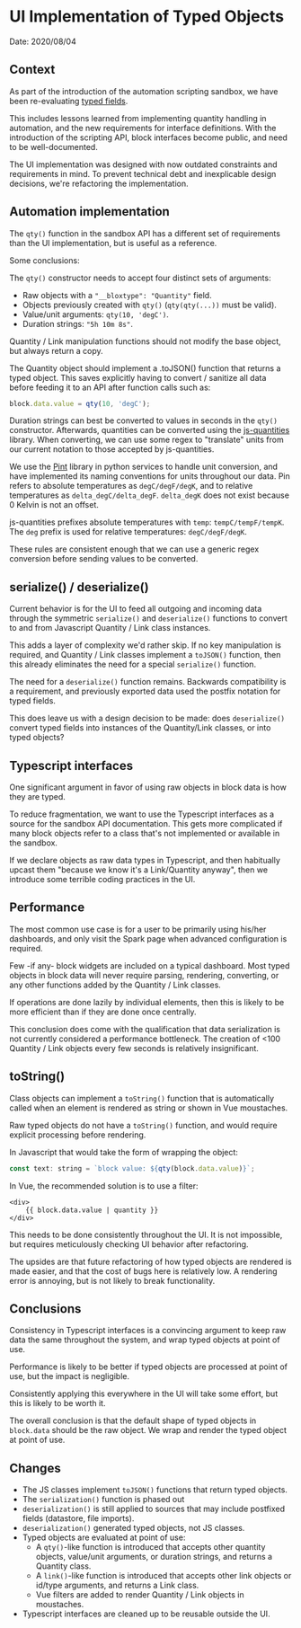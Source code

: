 # UI Implementation of Typed Objects

Date: 2020/08/04

## Context

As part of the introduction of the automation scripting sandbox,
we have been re-evaluating [typed fields](./20200723_typed_fields.md).

This includes lessons learned from implementing quantity handling in automation, and the new requirements for interface definitions.
With the introduction of the scripting API, block interfaces become public, and need to be well-documented.

The UI implementation was designed with now outdated constraints and requirements in mind.
To prevent technical debt and inexplicable design decisions,
we're refactoring the implementation.

## Automation implementation

The `qty()` function in the sandbox API has a different set of requirements than the UI implementation,
but is useful as a reference.

Some conclusions:

The `qty()` constructor needs to accept four distinct sets of arguments:

- Raw objects with a `"__bloxtype": "Quantity"` field.
- Objects previously created with `qty()` (`qty(qty(...))` must be valid).
- Value/unit arguments: `qty(10, 'degC')`.
- Duration strings: `"5h 10m 8s"`.

Quantity / Link manipulation functions should not modify the base object, but always return a copy.

The Quantity object should implement a .toJSON() function that returns a typed object.
This saves explicitly having to convert / sanitize all data before feeding it to an API after function calls such as:

```javascript
block.data.value = qty(10, 'degC');
```

Duration strings can best be converted to values in seconds in the `qty()` constructor.
Afterwards, quantities can be converted using the [js-quantities](https://github.com/gentooboontoo/js-quantities) library.
When converting, we can use some regex to "translate" units from our current notation to those accepted by js-quantities.

We use the [Pint](https://pint.readthedocs.io/en/stable/) library in python services to handle unit conversion, and have implemented its naming conventions for units throughout our data.
Pin refers to absolute temperatures as `degC/degF/degK`, and to relative temperatures as `delta_degC/delta_degF`. `delta_degK` does not exist because 0 Kelvin is not an offset.

js-quantities prefixes absolute temperatures with `temp`: `tempC/tempF/tempK`. The `deg` prefix is used for relative temperatures: `degC/degF/degK`.

These rules are consistent enough that we can use a generic regex conversion before sending values to be converted.

## serialize() / deserialize()

Current behavior is for the UI to feed all outgoing and incoming data through the symmetric `serialize()` and `deserialize()` functions to convert to and from Javascript Quantity / Link class instances.

This adds a layer of complexity we'd rather skip.
If no key manipulation is required, and Quantity / Link classes implement a `toJSON()` function,
then this already eliminates the need for a special `serialize()` function.

The need for a `deserialize()` function remains.
Backwards compatibility is a requirement, and previously exported data used the postfix notation for typed fields.

This does leave us with a design decision to be made: does `deserialize()` convert typed fields into instances of the Quantity/Link classes, or into typed objects?

## Typescript interfaces

One significant argument in favor of using raw objects in block data is how they are typed.

To reduce fragmentation, we want to use the Typescript interfaces as a source for the sandbox API documentation.
This gets more complicated if many block objects refer to a class that's not implemented or available in the sandbox.

If we declare objects as raw data types in Typescript, and then habitually upcast them "because we know it's a Link/Quantity anyway",
then we introduce some terrible coding practices in the UI.

## Performance

The most common use case is for a user to be primarily using his/her dashboards,
and only visit the Spark page when advanced configuration is required.

Few -if any- block widgets are included on a typical dashboard.
Most typed objects in block data will never require parsing,
rendering, converting, or any other functions added by the Quantity / Link classes.

If operations are done lazily by individual elements,
then this is likely to be more efficient than if they are done once centrally.

This conclusion does come with the qualification that data serialization is not currently considered a performance bottleneck.
The creation of <100 Quantity / Link objects every few seconds is relatively insignificant.

## toString()

Class objects can implement a `toString()` function that is automatically called when an element is rendered as string or shown in Vue moustaches.

Raw typed objects do not have a `toString()` function, and would require explicit processing before rendering.

In Javascript that would take the form of wrapping the object:

```javascript
const text: string = `block value: ${qty(block.data.value)}`;
```

In Vue, the recommended solution is to use a filter:

```vue
<div>
    {{ block.data.value | quantity }}
</div>
```

This needs to be done consistently throughout the UI.
It is not impossible, but requires meticulously checking UI behavior after refactoring.

The upsides are that future refactoring of how typed objects are rendered is made easier, and that the cost of bugs here is relatively low.
A rendering error is annoying, but is not likely to break functionality.

## Conclusions

Consistency in Typescript interfaces is a convincing argument to keep raw data the same throughout the system, and wrap typed objects at point of use.

Performance is likely to be better if typed objects are processed at point of use, but the impact is negligible.

Consistently applying this everywhere in the UI will take some effort,
but this is likely to be worth it.

The overall conclusion is that the default shape of typed objects in `block.data` should be the raw object.
We wrap and render the typed object at point of use.

## Changes

- The JS classes implement `toJSON()` functions that return typed objects.
- The `serialization()` function is phased out
- `deserialization()` is still applied to sources that may include postfixed fields (datastore, file imports).
- `deserialization()` generated typed objects, not JS classes.
- Typed objects are evaluated at point of use:
  - A `qty()`-like function is introduced that accepts other quantity objects, value/unit arguments, or duration strings, and returns a Quantity class.
  - A `link()`-like function is introduced that accepts other link objects or id/type arguments, and returns a Link class.
  - Vue filters are added to render Quantity / Link objects in moustaches.
- Typescript interfaces are cleaned up to be reusable outside the UI.
